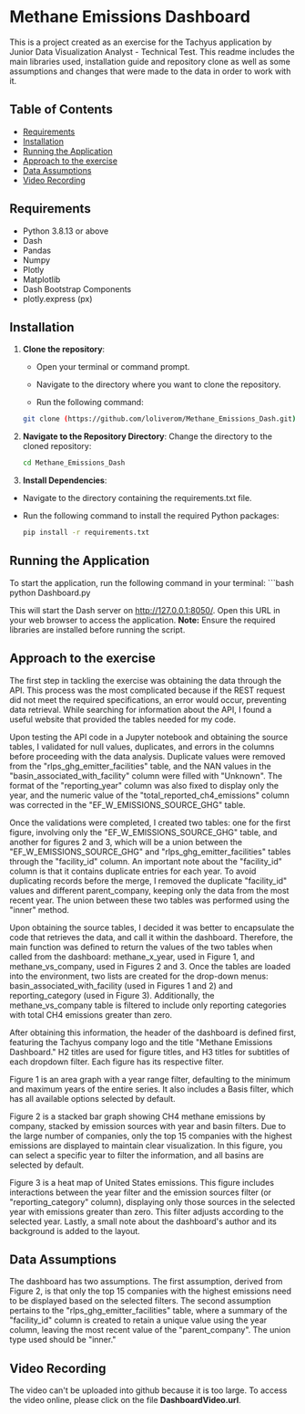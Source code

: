 # Methane Emissions Dashboard

This is a project created as an exercise for the Tachyus application by Junior Data Visualization Analyst - Technical Test. This readme includes the main libraries used, installation guide and repository clone as well as some assumptions and changes that were made to the data in order to work with it.

## Table of Contents

- [Requirements](#requirements)
- [Installation](#installation)
- [Running the Application](#running-the-application)
- [Approach to the exercise](#Approach-excercise)
- [Data Assumptions](#data-assumptions)
- [Video Recording](#video-recording)

## Requirements

- Python 3.8.13 or above
- Dash
- Pandas
- Numpy
- Plotly
- Matplotlib
- Dash Bootstrap Components
- plotly.express (px)


## Installation

1. **Clone the repository**:
   - Open your terminal or command prompt.

   - Navigate to the directory where you want to clone the repository.

   - Run the following command:
   ```bash
   git clone (https://github.com/loliverom/Methane_Emissions_Dash.git)
2. **Navigate to the Repository Directory**:
Change the directory to the cloned repository:
      ```bash
      cd Methane_Emissions_Dash
3. **Install Dependencies**:
 - Navigate to the directory containing the requirements.txt file.

 - Run the following command to install the required Python packages:
   ```bash
   pip install -r requirements.txt

## Running the Application

 To start the application, run the following command in your terminal:
      ```bash
      python Dashboard.py

This will start the Dash server on http://127.0.0.1:8050/. Open this URL in your web browser to access the application.
**Note:** Ensure the required libraries are installed before running the script.

## Approach to the exercise

The first step in tackling the exercise was obtaining the data through the API. This process was the most complicated because if the REST request did not meet the required specifications, an error would occur, preventing data retrieval. While searching for information about the API, I found a useful website that provided the tables needed for my code. 

Upon testing the API code in a Jupyter notebook and obtaining the source tables, I validated for null values, duplicates, and errors in the columns before proceeding with the data analysis. Duplicate values were removed from the "rlps_ghg_emitter_facilities" table, and the NAN values in the "basin_associated_with_facility" column were filled with "Unknown". The format of the "reporting_year" column was also fixed to display only the year, and the numeric value of the "total_reported_ch4_emissions" column was corrected in the "EF_W_EMISSIONS_SOURCE_GHG" table.

Once the validations were completed, I created two tables: one for the first figure, involving only the "EF_W_EMISSIONS_SOURCE_GHG" table, and another for figures 2 and 3, which will be a union between the "EF_W_EMISSIONS_SOURCE_GHG" and "rlps_ghg_emitter_facilities" tables through the "facility_id" column. An important note about the "facility_id" column is that it contains duplicate entries for each year. To avoid duplicating records before the merge, I removed the duplicate "facility_id" values and different parent_company, keeping only the data from the most recent year. The union between these two tables was performed using the "inner" method.

Upon obtaining the source tables, I decided it was better to encapsulate the code that retrieves the data, and call it within the dashboard. Therefore, the main function was defined to return the values of the two tables when called from the dashboard: methane_x_year, used in Figure 1, and methane_vs_company, used in Figures 2 and 3. Once the tables are loaded into the environment, two lists are created for the drop-down menus: basin_associated_with_facility (used in Figures 1 and 2) and reporting_category (used in Figure 3). Additionally, the methane_vs_company table is filtered to include only reporting categories with total CH4 emissions greater than zero.

After obtaining this information, the header of the dashboard is defined first, featuring the Tachyus company logo and the title "Methane Emissions Dashboard." H2 titles are used for figure titles, and H3 titles for subtitles of each dropdown filter. Each figure has its respective filter.

Figure 1 is an area graph with a year range filter, defaulting to the minimum and maximum years of the entire series. It also includes a Basis filter, which has all available options selected by default.

Figure 2 is a stacked bar graph showing CH4 methane emissions by company, stacked by emission sources with year and basin filters. Due to the large number of companies, only the top 15 companies with the highest emissions are displayed to maintain clear visualization. In this figure, you can select a specific year to filter the information, and all basins are selected by default.

Figure 3 is a heat map of United States emissions. This figure includes interactions between the year filter and the emission sources filter (or "reporting_category" column), displaying only those sources in the selected year with emissions greater than zero. This filter adjusts according to the selected year. Lastly, a small note about the dashboard's author and its background is added to the layout.

## Data Assumptions 

The dashboard has two assumptions. The first assumption, derived from Figure 2, is that only the top 15 companies with the highest emissions need to be displayed based on the selected filters. The second assumption pertains to the "rlps_ghg_emitter_facilities" table, where a summary of the "facility_id" column is created to retain a unique value using the year column, leaving the most recent value of the "parent_company". The union type used should be "inner."

## Video Recording

The video can't be uploaded into github because it is too large. To access the video online, please click on the file **DashboardVideo.url**.